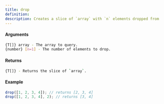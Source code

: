 ```yaml
---
title: drop
definition: 
description: Creates a slice of `array` with `n` elements dropped from the beginning.
---
```



#### Arguments


```bash
{T[]} array - The array to query.
{number} [n=1] - The number of elements to drop.
```


#### Returns


```bash
{T[]} - Returns the slice of `array`.
```


#### Example


```ts
drop([1, 2, 3, 4]); // returns [2, 3, 4]drop([1, 2, 3, 4], 2); // returns [3, 4]
```